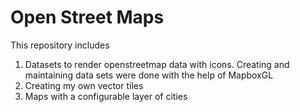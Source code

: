 # Open Street Maps
This repository includes
1) Datasets to render openstreetmap data with icons.
   Creating and maintaining data sets were done with the help of MapboxGL
2) Creating my own vector tiles
3) Maps with a configurable layer of cities
